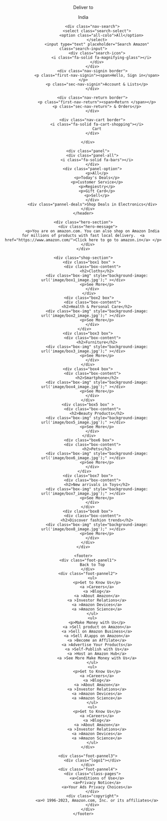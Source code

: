 <!DOCTYPE html>
<html lang="en">
<head>
    <meta charset="UTF-8">
    <meta name="viewport" content="width=device-width, initial-scale=1.0">
    <title>amazon project1</title>
    <link rel="stylesheet" href="https://cdnjs.cloudflare.com/ajax/libs/font-awesome/6.4.2/css/all.min.css" integrity="sha512-z3gLpd7yknf1YoNbCzqRKc4qyor8gaKU1qmn+CShxbuBusANI9QpRohGBreCFkKxLhei6S9CQXFEbbKuqLg0DA==" crossorigin="anonymous" referrerpolicy="no-referrer" />
    <link rel="stylesheet" href="style.css">
</head>
<body>
    <header>
        <div class="navbar">
            <div class="nav-logo border">
                <div class="logo"></div>
            </div>
            <div class="nav-adress border">
                <p class="add-first">Deliver to</p>
                <div  class="add-icon">
                    <i class="fa-solid fa-location-dot"></i>
                    <p class="add-sec">India</p>
                </div>
            </div>

            <div class="nav-search">
                <select class="search-select">
                    <option class="all-colo">All</option>
                </select>
                <input type="text" placeholder="Search Amazon" class="search-input">
                <div class="search-icon">
                    <i class="fa-solid fa-magnifying-glass"></i>
                </div>
            </div>
            <div class="nav-signin border">
                <p class="first-nav-signin"><span>Hello, Sign in</span></p>
                <p class="sec-nav-signin">Account & Lists</p>
            </div>

            <div class="nav-return border">
                <p class="first-nav-return"><span>Return </span></p>
                <p class="sec-nav-return"> & Orders</p>
            </div>

            <div class="nav-cart border">
                <i class="fa-solid fa-cart-shopping"></i>
                Cart
            </div>
            
        </div>

        <div class="panel">
            <div class="panel-all">
                <i class="fa-solid fa-bars"></i>
            </div>
            <div class="panel-option">
                <p>All</p>
                <p>Today's Deals</p>
                <p>Customer Service</p>
                <p>Regiestry</p>
                <p>Gift Card</p>
                <p>Sell</p>
            </div>
            <div class="pannel-deals">Shop Deals in Electronics</div>
        </div>
    </header>

    <div class="hero-section">
        <div class="hero-message">
            <p>You are on amazon.com. You can also shop on Amazon India for millions of products with fast local delivery.  <a href="https://www.amazon.com/">Click here to go to amazon.in</a> </p>
        </div>
    </div>

    <div class="shop-section">
         <div class="box1 box" >
            <div class="box-content">
                <h2>Cloths</h2>
                <div class="box-img" style="background-image: url('image/box1_image.jpg');" ></div>
                <p>See More</p>
            </div>
         </div>
         <div class="box2 box">
            <div class="box-content">
                <h2>Health & Personal Care</h2>
                <div class="box-img" style="background-image: url('image/box2_image.jpg');" ></div>
                <p>See More</p>
            </div>
        </div>   
        <div class="box3 box">
            <div class="box-content">
                <h2>Furniture</h2>
                <div class="box-img" style="background-image: url('image/box3_image.jpg');" ></div>
                <p>See More</p>
            </div>
        </div>
        <div class="box4 box">
            <div class="box-content">
                <h2>Smartphone</h2>
                <div class="box-img" style="background-image: url('image/box4_image.jpg');" ></div>
                <p>See More</p>
            </div>
        </div>
        <div class="box5 box" >
            <div class="box-content">
                <h2>Beauty Products</h2>
                <div class="box-img" style="background-image: url('image/box5_image.jpg');" ></div>
                <p>See More</p>
            </div>
         </div>
         <div class="box6 box">
            <div class="box-content">
                <h2>Pets</h2>
                <div class="box-img" style="background-image: url('image/box6_image.jpg');" ></div>
                <p>See More</p>
            </div>
        </div>   
        <div class="box7 box">
            <div class="box-content">
                <h2>New arrivals in Toys</h2>
                <div class="box-img" style="background-image: url('image/box7_image.jpg');" ></div>
                <p>See More</p>
            </div>
        </div>
        <div class="box8 box">
            <div class="box-content">
                <h2>Discover fashion trends</h2>
                <div class="box-img" style="background-image: url('image/box8_image.jpg');" ></div>
                <p>See More</p>
            </div>
        </div>
    </div>

    <footer>
        <div class="foot-panel1">
            Back to Top
        </div>
        <div class="foot-pannel2">
            <ul>
                <p>Get to Know Us</p>
                <a >Careers</a>
                <a >Blog</a>
                <a >About Amazon</a>
                <a >Investor Relations</a>
                <a >Amazon Devices</a>
                <a >Amazon Science</a>
            </ul>
            <ul>
                <p>Make Money with Us</p>
                <a >Sell product on Amazon</a>
                <a >Sell on Amazon Business</a>
                <a >Sell A\apps on Amazon</a>
                <a >Become an Affilate</a>
                <a >Advertise Your Products</a>
                <a >Self-Publish with Us</a>
                <a >Host an Amazon Hub</a>
                <a >See More Make Money with Us</a>
            </ul>
            <ul>
                <p>Get to Know Us</p>
                <a >Careers</a>
                <a >Blog</a>
                <a >About Amazon</a>
                <a >Investor Relations</a>
                <a >Amazon Devices</a>
                <a >Amazon Science</a>
            </ul>
            <ul>
                <p>Get to Know Us</p>
                <a >Careers</a>
                <a >Blog</a>
                <a >About Amazon</a>
                <a >Investor Relations</a>
                <a >Amazon Devices</a>
                <a >Amazon Science</a>
            </ul>
        </div>

        <div class="foot-pannel3">
            <div class="logo1"></div>
        </div>
        <div class="foot-pannel4">
            <div class="class-pages">
                <a>Conditions of Use</a>
                <a>Privacy Notice</a>
                <a>Your Ads Privacy Choices</a>
            </div>
            <div class="copyright">
                <a>© 1996-2023, Amazon.com, Inc. or its affiliates</a>
            </div>
        </div>
    </footer>
</body>
</html> 
